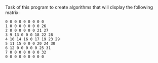 Task of this program to create algorithms that will display the following matrix:
```text
0 0 0 0 0 0 0 0 0
1 0 0 0 0 0 0 0 26
2 8 0 0 0 0 0 21 27
3 9 13 0 0 0 18 22 28
4 10 14 16 0 17 19 23 29
5 11 15 0 0 0 20 24 30
6 12 0 0 0 0 0 25 31
7 0 0 0 0 0 0 0 32
0 0 0 0 0 0 0 0 0
```